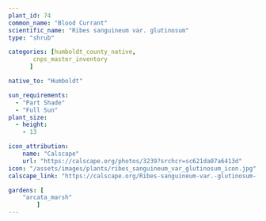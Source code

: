 ```yaml
---
plant_id: 74
common_name: "Blood Currant"
scientific_name: "Ribes sanguineum var. glutinosum"
type: "shrub"

categories: [humboldt_county_native,
       cnps_master_inventory
      ]

native_to: "Humboldt"

sun_requirements:
  - "Part Shade"
  - "Full Sun"
plant_size:
  - height: 
    - 13

icon_attribution: 
    name: "Calscape"
    url: "https://calscape.org/photos/3239?srchcr=sc621da07a6413d" 
icon: "/assets/images/plants/ribes_sanguineum_var_glutinosum_icon.jpg"
calscape_link: "https://calscape.org/Ribes-sanguineum-var.-glutinosum-(Blood-Currant)"

gardens: [ 
    "arcata_marsh"
        ]
---
```


